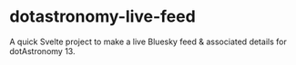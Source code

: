 # dotastronomy-live-feed
A quick Svelte project to make a live Bluesky feed &amp; associated details for dotAstronomy 13.
